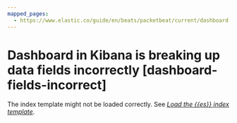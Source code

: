 ```yaml
---
mapped_pages:
  - https://www.elastic.co/guide/en/beats/packetbeat/current/dashboard-fields-incorrect.html
---
```


# Dashboard in Kibana is breaking up data fields incorrectly [dashboard-fields-incorrect]

The index template might not be loaded correctly. See [*Load the {{es}} index template*](/reference/packetbeat/packetbeat-template.md).

